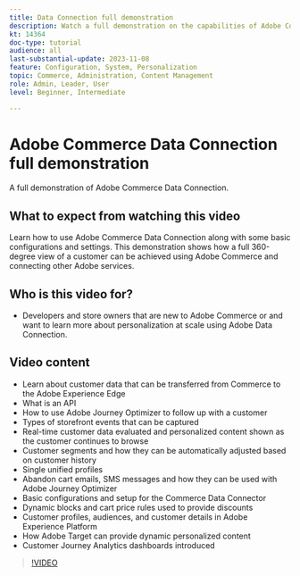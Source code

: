 ```yaml
---
title: Data Connection full demonstration
description: Watch a full demonstration on the capabilities of Adobe Commerce Data Connection
kt: 14364
doc-type: tutorial
audience: all
last-substantial-update: 2023-11-08
feature: Configuration, System, Personalization
topic: Commerce, Administration, Content Management
role: Admin, Leader, User
level: Beginner, Intermediate

---
```

# Adobe Commerce Data Connection full demonstration

A full demonstration of Adobe Commerce Data Connection.  

## What to expect from watching this video

Learn how to use Adobe Commerce Data Connection along with some basic configurations and settings. This demonstration shows how a full 360-degree view of a customer can be achieved using Adobe Commerce and connecting other Adobe services.

## Who is this video for?

* Developers and store owners that are new to Adobe Commerce or and want to learn more about personalization at scale using Adobe Data Connection.

## Video content

* Learn about customer data that can be transferred from Commerce to the Adobe Experience Edge
* What is an API
* How to use Adobe Journey Optimizer to follow up with a customer
* Types of storefront events that can be captured
* Real-time customer data evaluated and personalized content shown as the customer continues to browse
* Customer segments and how they can be automatically adjusted based on customer history
* Single unified profiles
* Abandon cart emails, SMS messages and how they can be used with Adobe Journey Optimizer
* Basic configurations and setup for the Commerce Data Connector 
* Dynamic blocks and cart price rules used to provide discounts
* Customer profiles, audiences, and customer details in Adobe Experience Platform
* How Adobe Target can provide dynamic personalized content
* Customer Journey Analytics dashboards introduced

>[!VIDEO](https://video.tv.adobe.com/v/3425591?learn=on)
